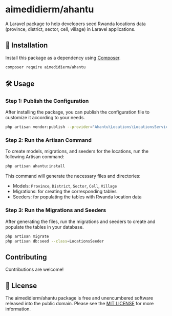 # aimedidierm/ahantu

A Laravel package to help developers seed Rwanda locations data (province, district, sector, cell, village) in Laravel applications.

## 🚀 Installation

Install this package as a dependency using [Composer](https://getcomposer.org).

```bash
composer require aimedidierm/ahantu
```

## 🛠️ Usage

### Step 1: Publish the Configuration

After installing the package, you can publish the configuration file to customize it according to your needs.

```bash
php artisan vendor:publish --provider="Ahantu\Locations\LocationsServiceProvider"
```

### Step 2: Run the Artisan Command

To create models, migrations, and seeders for the locations, run the following Artisan command:

```bash
php artisan ahantu:install
```

This command will generate the necessary files and directories:

- Models: `Province`, `District`, `Sector`, `Cell`, `Village`
- Migrations: for creating the corresponding tables
- Seeders: for populating the tables with Rwanda location data

### Step 3: Run the Migrations and Seeders

After generating the files, run the migrations and seeders to create and populate the tables in your database.

```bash
php artisan migrate
php artisan db:seed --class=LocationsSeeder
```

## Contributing

Contributions are welcome!

## 📜 License

The aimedidierm/ahantu package is free and unencumbered software released into the public domain. Please see the [MIT LICENSE](MITLICENSE) for more information.
